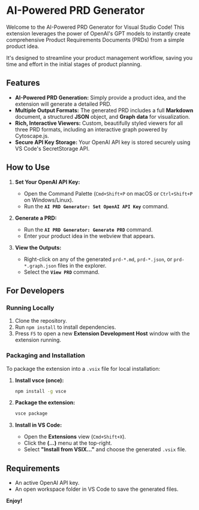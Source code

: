 # AI-Powered PRD Generator

Welcome to the AI-Powered PRD Generator for Visual Studio Code! This extension leverages the power of OpenAI's GPT models to instantly create comprehensive Product Requirements Documents (PRDs) from a simple product idea.

It's designed to streamline your product management workflow, saving you time and effort in the initial stages of product planning.

## Features

* **AI-Powered PRD Generation:** Simply provide a product idea, and the extension will generate a detailed PRD.
* **Multiple Output Formats:** The generated PRD includes a full **Markdown** document, a structured **JSON** object, and **Graph data** for visualization.
* **Rich, Interactive Viewers:** Custom, beautifully styled viewers for all three PRD formats, including an interactive graph powered by Cytoscape.js.
* **Secure API Key Storage:** Your OpenAI API key is stored securely using VS Code's SecretStorage API.

## How to Use

1. **Set Your OpenAI API Key:**
    * Open the Command Palette (`Cmd+Shift+P` on macOS or `Ctrl+Shift+P` on Windows/Linux).
    * Run the **`AI PRD Generator: Set OpenAI API Key`** command.

2. **Generate a PRD:**
    * Run the **`AI PRD Generator: Generate PRD`** command.
    * Enter your product idea in the webview that appears.

3. **View the Outputs:**
    * Right-click on any of the generated `prd-*.md`, `prd-*.json`, or `prd-*.graph.json` files in the explorer.
    * Select the **`View PRD`** command.

## For Developers

### Running Locally

1. Clone the repository.
2. Run `npm install` to install dependencies.
3. Press `F5` to open a new **Extension Development Host** window with the extension running.

### Packaging and Installation

To package the extension into a `.vsix` file for local installation:

1. **Install vsce (once):**

    ```bash
    npm install -g vsce
    ```

2. **Package the extension:**

    ```bash
    vsce package
    ```

3. **Install in VS Code:**
    * Open the **Extensions** view (`Cmd+Shift+X`).
    * Click the **(...)** menu at the top-right.
    * Select **"Install from VSIX..."** and choose the generated `.vsix` file.

## Requirements

* An active OpenAI API key.
* An open workspace folder in VS Code to save the generated files.

**Enjoy!**
